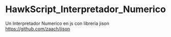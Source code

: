 # HawkScript_Interpretador_Numerico
Un Interpretador Numerico en js con librería jison 
https://github.com/zaach/jison
